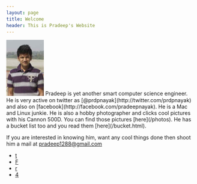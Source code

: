 ```yaml
---
layout: page
title: Welcome
header: This is Pradeep's Website
---
```

<img class="inset right" title="Pradeep Nayak" src="/images/me.jpg" alt="Pradeeps picture" width="100px">
Pradeep is yet another smart computer science engineer. He is very active on twitter as [@prdpnayak](http://twitter.com/prdpnayak) and also on [facebook](http://facebook.com/pradeepnayak). He is a Mac and Linux junkie. He is also a hobby photographer and clicks cool pictures with his Cannon 500D. You can find those pictures [here](/photos). He has a bucket list too and you read them [here](/bucket.html).

If you are interested in knowing him, want any cool things done then shoot him a mail at <pradeep1288@gmail.com>
<ul class="ca-menu">
<li><a class="social" href="http://twitter.com/prdpnayak" target="_blank">t</a></li>
<li><a class ="social" href="http://facebook.com/pradeepnayak" target="_blank">F</a></li>
<li><a class="social" href="http://feeds.feedburner.com/pradeepnayak" target="_blank">r</a></li>
<li><a class="social" href="mailto:pradeep@pradeepnayak.in" target="_blank" >4</a></li>
</ul>
